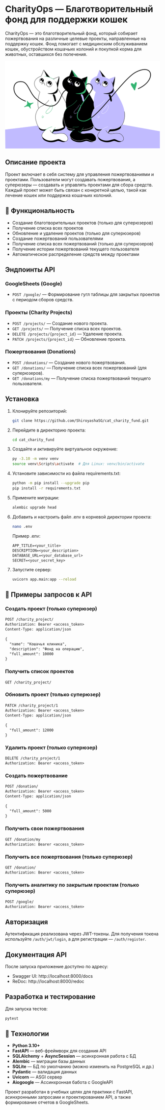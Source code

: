 # CharityOps — Благотворительный фонд для поддержки кошек

CharityOps — это благотворительный фонд, который собирает пожертвования на различные целевые проекты, направленные на поддержку кошек. Фонд помогает с медицинским обслуживанием кошек, обустройством кошачьих колоний и покупкой корма для животных, оставшихся без попечения.

![Главная страница проекта](readme_images/main_images.png)

## Описание проекта

Проект включает в себя систему для управления пожертвованиями и проектами. Пользователи могут создавать пожертвования, а суперюзеры — создавать и управлять проектами для сбора средств. Каждый проект может быть связан с конкретной целью, такой как лечение кошек или поддержка кошачьих колоний.

## 🚀 Функциональность

- Создание благотворительных проектов (только для суперюзеров)
- Получение списка всех проектов
- Обновление и удаление проектов (только для суперюзеров)
- Создание пожертвований пользователями
- Получение списка всех пожертвований (только для суперюзеров)
- Получение истории пожертвований текущего пользователя
- Автоматическое распределение средств между проектами

## Эндпоинты API

### GoogleSheets (Google)

- `POST /google/` — Формирование гугл таблицы для закрытых проектов с периодом сборов средств.

### Проекты (Charity Projects)

- `POST /projects/` — Создание нового проекта.
- `GET /projects/` — Получение списка всех проектов.
- `DELETE /projects/{project_id}` — Удаление проекта.
- `PATCH /projects/{project_id}` — Обновление проекта.

### Пожертвования (Donations)

- `POST /donations/` — Создание нового пожертвования.
- `GET /donations/` — Получение списка всех пожертвований (для суперюзеров).
- `GET /donations/my` — Получение списка пожертвований текущего пользователя.

## Установка

1. Клонируйте репозиторий:
   ```bash
   git clone https://github.com/ShiroyashaSG/cat_charity_fund.git
   ```
2. Перейдите в директорию проекта:
   ```bash
   cd cat_charity_fund
   ```
3. Cоздайте и активируйте виртуальное окружение:
   ```bash
   py -3.10 -m venv venv
   source venv\Scripts\activate  # Для Linux: venv/bin/activate
   ```
4. Установите зависимости из файла requirements.txt:
   ```bash
   python -m pip install --upgrade pip
   pip install -r requirements.txt
   ```
5. Примените миграции:
   ```bash
   alembic upgrade head
   ```
6. Добавить и настроить файл .env в корневой директории проекта:
    ```bash
    nano .env
    ```
    Пример .env:
    ```
    APP_TITLE=<your_title>
    DESCRIPTION=<your_description>
    DATABASE_URL=<your_database_url>
    SECRET=<your_secret_key>
    ```
6. Запустите сервер:
   ```bash
   uvicorn app.main:app --reload
   ```

## 🧪 Примеры запросов к API

### Создать проект (только суперюзер)
```http
POST /charity_project/
Authorization: Bearer <access_token>
Content-Type: application/json

{
  "name": "Кошачья клиника",
  "description": "Фонд на операцию",
  "full_amount": 10000
}
```

### Получить список проектов
```http
GET /charity_project/
```

### Обновить проект (только суперюзер)
```http
PATCH /charity_project/1
Authorization: Bearer <access_token>
Content-Type: application/json

{
  "full_amount": 12000
}
```

### Удалить проект (только суперюзер)
```http
DELETE /charity_project/1
Authorization: Bearer <access_token>
```

### Создать пожертвование
```http
POST /donation/
Authorization: Bearer <access_token>
Content-Type: application/json

{
  "full_amount": 5000
}
```

### Получить свои пожертвования
```http
GET /donation/my
Authorization: Bearer <access_token>
```

### Получить все пожертвования (только суперюзер)
```http
GET /donation/
Authorization: Bearer <access_token>
```

### Получить аналитику по закрытым проектам (только суперюзер)
```http
POST /google/
Authorization: Bearer <access_token>
```

## Авторизация

Аутентификация реализована через JWT-токены. Для получения токена используйте `/auth/jwt/login`, а для регистрации — `/auth/register`.

## Документация API

После запуска приложение доступно по адресу:

- Swagger UI: http://localhost:8000/docs
- ReDoc: http://localhost:8000/redoc

## Разработка и тестирование

Для запуска тестов:
```bash
pytest
```

## 🔧 Технологии

- **Python 3.10+**
- **FastAPI** — веб-фреймворк для создания API
- **SQLAlchemy** + **AsyncSession** — асинхронная работа с БД
- **Alembic** — миграции базы данных
- **SQLite** — БД по умолчанию (можно изменить на PostgreSQL и др.)
- **Pydantic** — валидация данных
- **Uvicorn** — ASGI сервер
- **Aiogoogle** — Ассинхронная бабота с GoogleAPI

Проект разработан в учебных целях для практики с FastAPI, асинхронными запросами и проектированием API, а также формирование отчетов в GoogleSheets.
